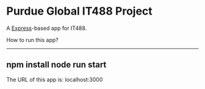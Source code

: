 # Purdue Global IT488 Project
A  [Express](http://expressjs.com/)-based app for IT488.

How to run this app?

-----------------------------
npm install
node run start
-----------------------------
The URL of this app is: 
localhost:3000
